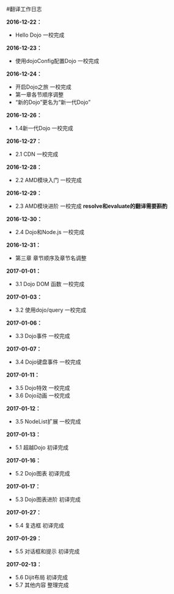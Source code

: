 #翻译工作日志

**2016-12-22：**
- Hello Dojo 一校完成

**2016-12-23：**
- 使用dojoConfig配置Dojo 一校完成

**2016-12-24：**
- 开启Dojo之旅 一校完成
- 第一章各节顺序调整
- “新的Dojo”更名为“新一代Dojo”

**2016-12-26：**
- 1.4新一代Dojo 一校完成

**2016-12-27：**
- 2.1 CDN 一校完成

**2016-12-28：**
- 2.2 AMD模块入门 一校完成

**2016-12-29：**
- 2.3 AMD模块进阶 一校完成  **resolve和evaluate的翻译需要斟酌**

**2016-12-30：**
- 2.4 Dojo和Node.js 一校完成 

**2016-12-31：**
- 第三章 章节顺序及章节名调整

**2017-01-01：**
- 3.1 Dojo DOM 函数  一校完成

**2017-01-03：**
- 3.2 使用dojo/query  一校完成

**2017-01-06：**
- 3.3 Dojo事件  一校完成

**2017-01-07：**
- 3.4 Dojo键盘事件  一校完成

**2017-01-11：**
- 3.5 Dojo特效  一校完成
- 3.6 Dojo动画  一校完成

**2017-01-12：**
- 3.5 NodeList扩展  一校完成

**2017-01-13：**
- 5.1 超越Dojo 初译完成

**2017-01-16：**
- 5.2 Dojo图表 初译完成

**2017-01-17：**
- 5.3 Dojo图表进阶 初译完成

**2017-01-27：**
- 5.4 复选框 初译完成

**2017-01-29：**
- 5.5 对话框和提示 初译完成

**2017-02-13：**
- 5.6 Dijit布局 初译完成
- 5.7 其他内容 整理完成








































































